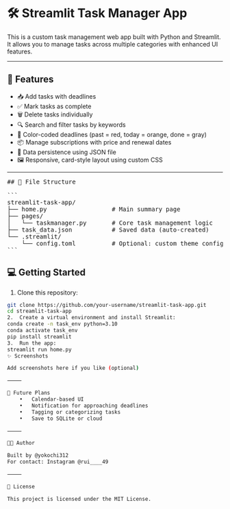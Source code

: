 # 🛠️ Streamlit Task Manager App

This is a custom task management web app built with Python and Streamlit.  
It allows you to manage tasks across multiple categories with enhanced UI features.

---

## 🚀 Features

- 📥 Add tasks with deadlines
- ✅ Mark tasks as complete
- 🗑️ Delete tasks individually
- 🔍 Search and filter tasks by keywords
- 🎨 Color-coded deadlines (past = red, today = orange, done = gray)
- 📦 Manage subscriptions with price and renewal dates
- 💾 Data persistence using JSON file
- 🖼️ Responsive, card-style layout using custom CSS

---

<pre>
## 📂 File Structure

```
streamlit-task-app/
├── home.py                  # Main summary page
├── pages/
│   └── taskmanager.py       # Core task management logic
├── task_data.json           # Saved data (auto-created)
└── .streamlit/
    └── config.toml          # Optional: custom theme config
```
</pre>

## 💻 Getting Started

1. Clone this repository:
```bash
git clone https://github.com/your-username/streamlit-task-app.git
cd streamlit-task-app
2.	Create a virtual environment and install Streamlit:
conda create -n task_env python=3.10
conda activate task_env
pip install streamlit
3.	Run the app:
streamlit run home.py
✨ Screenshots

Add screenshots here if you like (optional)

⸻

📌 Future Plans
	•	Calendar-based UI
	•	Notification for approaching deadlines
	•	Tagging or categorizing tasks
	•	Save to SQLite or cloud

⸻

🧑‍💻 Author

Built by @yokochi312
For contact: Instagram @rui____49

⸻

📄 License

This project is licensed under the MIT License.
